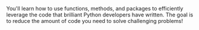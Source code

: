 You'll learn how to use functions, methods, and packages to efficiently leverage the code that brilliant Python developers have written. The goal is to reduce the amount of code you need to solve challenging problems!

